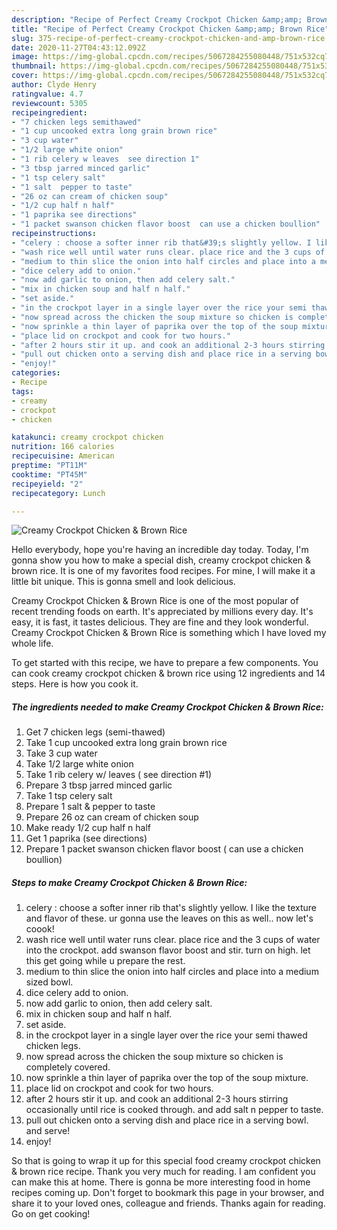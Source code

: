 ```yaml
---
description: "Recipe of Perfect Creamy Crockpot Chicken &amp;amp; Brown Rice"
title: "Recipe of Perfect Creamy Crockpot Chicken &amp;amp; Brown Rice"
slug: 375-recipe-of-perfect-creamy-crockpot-chicken-and-amp-brown-rice
date: 2020-11-27T04:43:12.092Z
image: https://img-global.cpcdn.com/recipes/5067284255080448/751x532cq70/creamy-crockpot-chicken-brown-rice-recipe-main-photo.jpg
thumbnail: https://img-global.cpcdn.com/recipes/5067284255080448/751x532cq70/creamy-crockpot-chicken-brown-rice-recipe-main-photo.jpg
cover: https://img-global.cpcdn.com/recipes/5067284255080448/751x532cq70/creamy-crockpot-chicken-brown-rice-recipe-main-photo.jpg
author: Clyde Henry
ratingvalue: 4.7
reviewcount: 5305
recipeingredient:
- "7 chicken legs semithawed"
- "1 cup uncooked extra long grain brown rice"
- "3 cup water"
- "1/2 large white onion"
- "1 rib celery w leaves  see direction 1"
- "3 tbsp jarred minced garlic"
- "1 tsp celery salt"
- "1 salt  pepper to taste"
- "26 oz can cream of chicken soup"
- "1/2 cup half n half"
- "1 paprika see directions"
- "1 packet swanson chicken flavor boost  can use a chicken boullion"
recipeinstructions:
- "celery : choose a softer inner rib that&#39;s slightly yellow. I like the texture and flavor of these. ur gonna use the leaves on this as well.. now let&#39;s coook!"
- "wash rice well until water runs clear. place rice and the 3 cups of water into the crockpot. add swanson flavor boost and stir. turn on high. let this get going while u prepare the rest."
- "medium to thin slice the onion into half circles and place into a medium sized bowl."
- "dice celery add to onion."
- "now add garlic to onion, then add celery salt."
- "mix in chicken soup and half n half."
- "set aside."
- "in the crockpot layer in a single layer over the rice your semi thawed chicken legs."
- "now spread across the chicken the soup mixture so chicken is completely covered."
- "now sprinkle a thin layer of paprika over the top of the soup mixture."
- "place lid on crockpot and cook for two hours."
- "after 2 hours stir it up. and cook an additional 2-3 hours stirring occasionally until rice is cooked through. and add salt n pepper to taste."
- "pull out chicken onto a serving dish and place rice in a serving bowl. and serve!"
- "enjoy!"
categories:
- Recipe
tags:
- creamy
- crockpot
- chicken

katakunci: creamy crockpot chicken 
nutrition: 166 calories
recipecuisine: American
preptime: "PT11M"
cooktime: "PT45M"
recipeyield: "2"
recipecategory: Lunch

---
```



![Creamy Crockpot Chicken &amp; Brown Rice](https://img-global.cpcdn.com/recipes/5067284255080448/751x532cq70/creamy-crockpot-chicken-brown-rice-recipe-main-photo.jpg)

Hello everybody, hope you're having an incredible day today. Today, I'm gonna show you how to make a special dish, creamy crockpot chicken &amp; brown rice. It is one of my favorites food recipes. For mine, I will make it a little bit unique. This is gonna smell and look delicious.

Creamy Crockpot Chicken &amp; Brown Rice is one of the most popular of recent trending foods on earth. It's appreciated by millions every day. It's easy, it is fast, it tastes delicious. They are fine and they look wonderful. Creamy Crockpot Chicken &amp; Brown Rice is something which I have loved my whole life.




To get started with this recipe, we have to prepare a few components. You can cook creamy crockpot chicken &amp; brown rice using 12 ingredients and 14 steps. Here is how you cook it.

<!--inarticleads1-->

##### The ingredients needed to make Creamy Crockpot Chicken &amp; Brown Rice:

1. Get 7 chicken legs (semi-thawed)
1. Take 1 cup uncooked extra long grain brown rice
1. Take 3 cup water
1. Take 1/2 large white onion
1. Take 1 rib celery w/ leaves ( see direction #1)
1. Prepare 3 tbsp jarred minced garlic
1. Take 1 tsp celery salt
1. Prepare 1 salt &amp; pepper to taste
1. Prepare 26 oz can cream of chicken soup
1. Make ready 1/2 cup half n half
1. Get 1 paprika (see directions)
1. Prepare 1 packet swanson chicken flavor boost ( can use a chicken boullion)




<!--inarticleads2-->

##### Steps to make Creamy Crockpot Chicken &amp; Brown Rice:

1. celery : choose a softer inner rib that&#39;s slightly yellow. I like the texture and flavor of these. ur gonna use the leaves on this as well.. now let&#39;s coook!
1. wash rice well until water runs clear. place rice and the 3 cups of water into the crockpot. add swanson flavor boost and stir. turn on high. let this get going while u prepare the rest.
1. medium to thin slice the onion into half circles and place into a medium sized bowl.
1. dice celery add to onion.
1. now add garlic to onion, then add celery salt.
1. mix in chicken soup and half n half.
1. set aside.
1. in the crockpot layer in a single layer over the rice your semi thawed chicken legs.
1. now spread across the chicken the soup mixture so chicken is completely covered.
1. now sprinkle a thin layer of paprika over the top of the soup mixture.
1. place lid on crockpot and cook for two hours.
1. after 2 hours stir it up. and cook an additional 2-3 hours stirring occasionally until rice is cooked through. and add salt n pepper to taste.
1. pull out chicken onto a serving dish and place rice in a serving bowl. and serve!
1. enjoy!




So that is going to wrap it up for this special food creamy crockpot chicken &amp; brown rice recipe. Thank you very much for reading. I am confident you can make this at home. There is gonna be more interesting food in home recipes coming up. Don't forget to bookmark this page in your browser, and share it to your loved ones, colleague and friends. Thanks again for reading. Go on get cooking!
